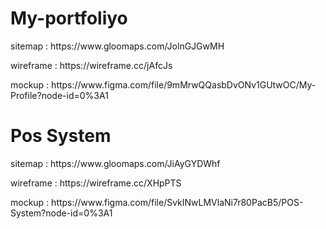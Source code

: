 # My-portfoliyo
<p>sitemap : https://www.gloomaps.com/JolnGJGwMH</P>
<p>wireframe : https://wireframe.cc/jAfcJs</P>
<p>mockup : https://www.figma.com/file/9mMrwQQasbDvONv1GUtwOC/My-Profile?node-id=0%3A1</P>

# Pos System
<p>sitemap : https://www.gloomaps.com/JiAyGYDWhf</P>
<p>wireframe : https://wireframe.cc/XHpPTS</P>
<p>mockup : https://www.figma.com/file/SvkINwLMVlaNi7r80PacB5/POS-System?node-id=0%3A1</P>
